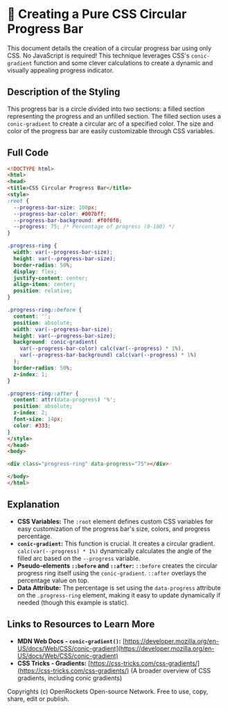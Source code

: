 # 🐞 Creating a Pure CSS Circular Progress Bar


This document details the creation of a circular progress bar using only CSS.  No JavaScript is required! This technique leverages CSS's `conic-gradient` function and some clever calculations to create a dynamic and visually appealing progress indicator.


## Description of the Styling

This progress bar is a circle divided into two sections: a filled section representing the progress and an unfilled section. The filled section uses a `conic-gradient` to create a circular arc of a specified color. The size and color of the progress bar are easily customizable through CSS variables.


## Full Code

```html
<!DOCTYPE html>
<html>
<head>
<title>CSS Circular Progress Bar</title>
<style>
:root {
  --progress-bar-size: 100px;
  --progress-bar-color: #007bff;
  --progress-bar-background: #f0f0f0;
  --progress: 75; /* Percentage of progress (0-100) */
}

.progress-ring {
  width: var(--progress-bar-size);
  height: var(--progress-bar-size);
  border-radius: 50%;
  display: flex;
  justify-content: center;
  align-items: center;
  position: relative;
}

.progress-ring::before {
  content: '';
  position: absolute;
  width: var(--progress-bar-size);
  height: var(--progress-bar-size);
  background: conic-gradient(
    var(--progress-bar-color) calc(var(--progress) * 1%),
    var(--progress-bar-background) calc(var(--progress) * 1%)
  );
  border-radius: 50%;
  z-index: 1;
}

.progress-ring::after {
  content: attr(data-progress) '%';
  position: absolute;
  z-index: 2;
  font-size: 14px;
  color: #333;
}
</style>
</head>
<body>

<div class="progress-ring" data-progress="75"></div>

</body>
</html>
```


## Explanation

* **CSS Variables:**  The `:root` element defines custom CSS variables for easy customization of the progress bar's size, colors, and progress percentage.
* **`conic-gradient`:** This function is crucial.  It creates a circular gradient.  `calc(var(--progress) * 1%)` dynamically calculates the angle of the filled arc based on the `--progress` variable.
* **Pseudo-elements `::before` and `::after`:** `::before` creates the circular progress ring itself using the `conic-gradient`.  `::after` overlays the percentage value on top.
* **Data Attribute:** The percentage is set using the `data-progress` attribute on the `.progress-ring` element, making it easy to update dynamically if needed (though this example is static).


## Links to Resources to Learn More

* **MDN Web Docs - `conic-gradient()`:** [https://developer.mozilla.org/en-US/docs/Web/CSS/conic-gradient](https://developer.mozilla.org/en-US/docs/Web/CSS/conic-gradient)
* **CSS Tricks - Gradients:** [https://css-tricks.com/css-gradients/](https://css-tricks.com/css-gradients/) (A broader overview of CSS gradients, including conic gradients)


Copyrights (c) OpenRockets Open-source Network. Free to use, copy, share, edit or publish.

